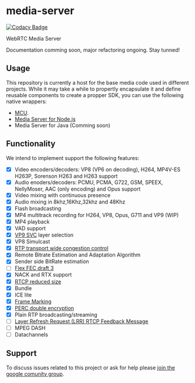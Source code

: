 # media-server

[![Codacy Badge](https://api.codacy.com/project/badge/Grade/d6a13f1d0ab5428c95cb977af50e344b)](https://www.codacy.com/app/murillo128/media-server?utm_source=github.com&utm_medium=referral&utm_content=medooze/media-server&utm_campaign=badger)

WebRTC Media Server

Documentation comming soon, major refactoring ongoing. Stay tunned!

## Usage
This repository is currently a host for the base media code used in different projects. While it may take a while to propertly encapsulate it and define reusable components to create a propper SDK, you can use the following native wrappers:
 - [MCU](http://medooze.com/products/mcu.aspx).
 - [Media Server for Node.js](https://github.com/medooze/media-server-node)
 - Media Server for Java (Comming soon)

## Functionality
We intend to implement support the following features:

- [x] Video encoders/decoders: VP8 (VP6 on decoding), H264, MP4V-ES H263P, Sorenson H263 and H263 support
- [x] Audio enoders/decoders: PCMU, PCMA, G722, GSM, SPEEX, NellyMoser, AAC (only encoding) and Opus support
- [x] Video mixing with continuous presence
- [x] Audio mixing in 8khz,16Khz,32khz and 48Khz
- [x] Flash broadcasting
- [x] MP4 multitrack recording for H264, VP8, Opus, G711 and VP9 (WIP)
- [x] MP4 playback
- [x] VAD support
- [x] [VP9 SVC](https://tools.ietf.org/html/draft-ietf-payload-tvp9-02) layer selection
- [x] VP8 Simulcast
- [x] [RTP transport wide congestion control](https://tools.ietf.org/html/draft-holmer-rmcat-transport-wide-cc-extensions-01)
- [x] Remote Bitrate Estimation and Adaptation Algorithm
- [x] Sender side BitRate estimation
- [ ] [Flex FEC draft 3](https://tools.ietf.org/html/draft-ietf-payload-flexible-fec-scheme-03)
- [x] NACK and RTX support
- [x] [RTCP reduced size](https://tools.ietf.org/html/rfc5506)
- [x] Bundle
- [x] ICE lite
- [x] [Frame Marking](https://tools.ietf.org/html/draft-ietf-avtext-framemarking-04)
- [x] [PERC double encryption](https://tools.ietf.org/html/draft-ietf-perc-double-03)
- [x] Plain RTP broadcasting/streaming
- [ ] [Layer Refresh Request (LRR) RTCP Feedback Message](https://datatracker.ietf.org/doc/html/draft-ietf-avtext-lrr-04)
- [ ] MPEG DASH
- [ ] Datachannels

## Support
To discuss issues related to this project or ask for help please [join the google comunity group](https://groups.google.com/forum/#!forum/medooze).
